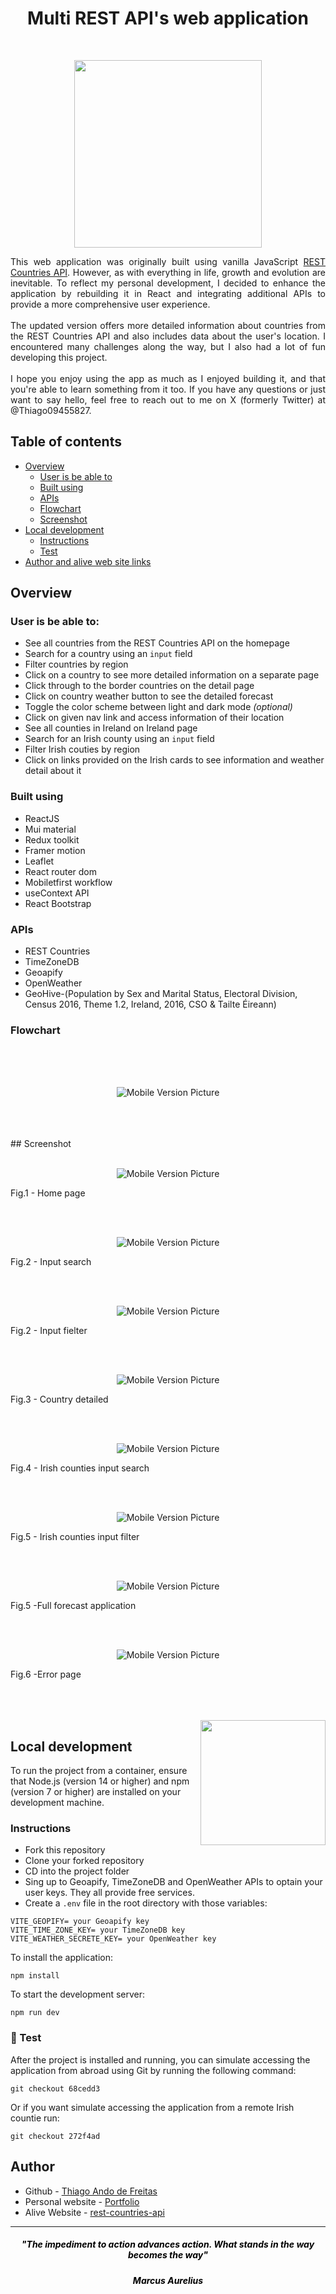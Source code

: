 <center><h1> Multi REST API's web application </h1> </center> </br><p align="center"> <img width="300" src="assets/screenshots/Fetch.png"></p>
  
<div style="text-align: justify">
This web application was originally built using vanilla JavaScript <a href="https://github.com/ThiagoAndo/rest-countries-api-with-color-theme-switcher-master.git">REST Countries API</a>. However, as with everything in life, growth and evolution are inevitable. To reflect my personal development, I decided to enhance the application by rebuilding it in React and integrating additional APIs to provide a more comprehensive user experience.
<br />
<br />
The updated version offers more detailed information about countries from the REST Countries API and also includes data about the user's location. I encountered many challenges along the way, but I also had a lot of fun developing this project.
<br />
<br />
I hope you enjoy using the app as much as I enjoyed building it, and that you're able to learn something from it too. If you have any questions or just want to say hello, feel free to reach out to me on X (formerly Twitter) at @Thiago09455827.
</div>

## Table of contents

- [Overview](#overview)
  - [User is be able to](#user-is-be-able-to)
  - [Built using](#built-using)
  - [APIs](#apis)
  - [Flowchart](#flowchart)
  - [Screenshot](#screenshot)
- [Local development](#local-development)
  - [Instructions](#instructions)
  - [Test](#🧪-test)
- [Author and alive web site links](#author)

## Overview

### User is be able to:

- See all countries from the REST Countries API on the homepage
- Search for a country using an `input` field
- Filter countries by region
- Click on a country to see more detailed information on a separate page
- Click through to the border countries on the detail page
- Click on country weather button to see the detailed forecast
- Toggle the color scheme between light and dark mode _(optional)_
- Click on given nav link and access information of their location
- See all counties in Ireland on Ireland page
- Search for an Irish county using an `input` field
- Filter Irish couties by region
- Click on links provided on the Irish cards to see information and weather detail about it

### Built using

- ReactJS
- Mui material
- Redux toolkit
- Framer motion
- Leaflet
- React router dom
- Mobiletfirst workflow
- useContext API
- React Bootstrap

### APIs

- REST Countries
- TimeZoneDB
- Geoapify
- OpenWeather
- GeoHive-(Population by Sex and Marital Status, Electoral Division, Census 2016, Theme 1.2, Ireland, 2016, CSO & Tailte Éireann)

### Flowchart

<br />
<br />
<br />

<p align="center" style="solid 1px red">
    <img  src="assets/screenshots/Multi-API.png" alt="Mobile Version Picture">
</p>
<br />
<br />
<br />
## Screenshot

<br />
<br />

<p align="center" style="solid 1px red">
    <img  src="assets/screenshots/home.png" alt="Mobile Version Picture">
     <figcaption>Fig.1 - Home page</figcaption>
</p>
<br />
<br />

<p align="center" style="solid 1px red">
    <img  src="assets/screenshots/countrySearch.png" alt="Mobile Version Picture">
     <figcaption>Fig.2 - Input search</figcaption>
</p>
<br />
<br />

<p align="center" style="solid 1px red">
    <img  src="assets/screenshots/countryFilter.png" alt="Mobile Version Picture">
     <figcaption>Fig.2 - Input fielter</figcaption>
</p>

<br />
<br />

<p align="center" style="solid 1px red">
    <img  src="assets/screenshots/expanded.png" alt="Mobile Version Picture">
     <figcaption>Fig.3 - Country detailed</figcaption>
</p>

<br />
<br />

<p align="center" style="solid 1px red">
    <img  src="assets/screenshots/countySearch.png" alt="Mobile Version Picture">
     <figcaption>Fig.4 - Irish counties input search</figcaption>
</p>

<br />
<br />
<p align="center" style="solid 1px red">
    <img  src="assets/screenshots/countyFilter.png" alt="Mobile Version Picture">
     <figcaption>Fig.5 - Irish counties input filter</figcaption>
</p>
<br />
<br />

<p align="center" style="solid 1px red">
    <img  src="assets/screenshots/full.png" alt="Mobile Version Picture">
     <figcaption>Fig.5 -Full forecast application</figcaption>
</p>
</br>
</br>
<p align="center" style="solid 1px red">
    <img  src="assets/screenshots/error.png" alt="Mobile Version Picture">
     <figcaption>Fig.6 -Error page</figcaption>
</p>
<br />
<br />
<br />
<img align="right" src="https://i.ibb.co/CJfW18H/ship.gif" width="200"/>

## Local development

To run the project from a container, ensure that Node.js (version 14 or higher)
 and npm (version 7 or higher) are installed on your development machine.

### Instructions

- Fork this repository
- Clone your forked repository
- CD into the project folder
- Sing up to Geoapify, TimeZoneDB and OpenWeather APIs to optain your user keys. They all provide free services.
- Create a `.env` file in the root directory with those variables:

```shell
VITE_GEOPIFY= your Geoapify key
VITE_TIME_ZONE_KEY= your TimeZoneDB key
VITE_WEATHER_SECRETE_KEY= your OpenWeather key
```

To install the application:

```shell
npm install
```

To start the development server:

```shell
npm run dev
```

### 🧪 Test

After the project is installed and running, you can simulate accessing the application from abroad using Git by running the following command:

```shell
git checkout 68cedd3
```

Or if you want simulate accessing the application from a remote Irish countie run:

```shell
git checkout 272f4ad
```

## Author

- Github - [Thiago Ando de Freitas](https://github.com/ThiagoAndo)
- Personal website - [Portfolio](https://thiago-freitas-portfolio.vercel.app/)
- Alive Website - [rest-countries-api](https://rest-mult-api.netlify.app)

<hr />

 <div style="text-align: center" >
<h5 style="color:black;">"The impediment to action advances action. What stands in the way becomes the way"</h5>
<h5 style="color:black;">Marcus Aurelius </h5>
</div>